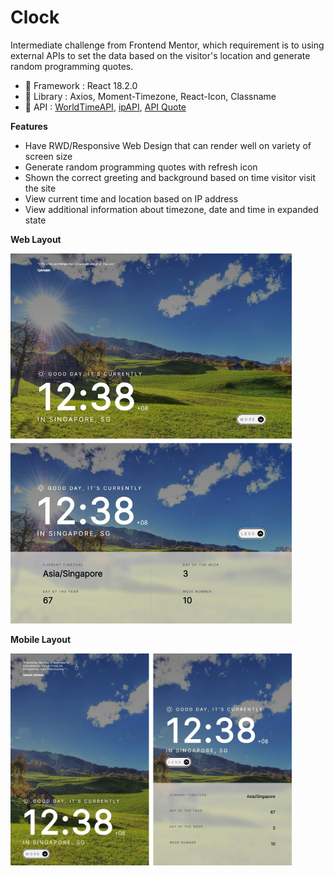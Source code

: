 # Clock

Intermediate challenge from Frontend Mentor, which requirement is to using external APIs to set the data based on the visitor's location and generate random programming quotes.

- 🍞 Framework : React 18.2.0
- 🥪 Library : Axios, Moment-Timezone, React-Icon, Classname
- 🥨 API : [WorldTimeAPI](http://worldtimeapi.org/ "WorldTimeAPI"), [ipAPI](https://ipapi.co/ "ipAPI"), [API Quote](https://api.quotable.io "Quotable")

**Features**
- Have RWD/Responsive Web Design that can render well on variety of screen size 
- Generate random programming quotes with refresh icon
- Shown the correct greeting and background based on time visitor visit the site
- View current time and location based on IP address
- View additional information about timezone, date and time in expanded state

**Web Layout**

<img src="https://github.com/jocunda/clock/blob/master/src/assets/layoutImage/1.jpg" width="450px">

**Mobile Layout**

<img src="https://github.com/jocunda/clock/blob/master/src/assets/layoutImage/2.jpg" width="450px">
